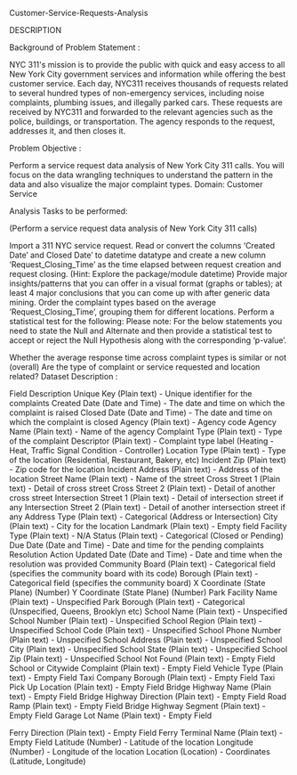 Customer-Service-Requests-Analysis



DESCRIPTION

Background of Problem Statement :

NYC 311's mission is to provide the public with quick and easy access to all New York City government services and information while offering the best customer service. Each day, NYC311 receives thousands of requests related to several hundred types of non-emergency services, including noise complaints, plumbing issues, and illegally parked cars. These requests are received by NYC311 and forwarded to the relevant agencies such as the police, buildings, or transportation. The agency responds to the request, addresses it, and then closes it.

Problem Objective :

Perform a service request data analysis of New York City 311 calls. You will focus on the data wrangling techniques to understand the pattern in the data and also visualize the major complaint types.
Domain: Customer Service

Analysis Tasks to be performed:

(Perform a service request data analysis of New York City 311 calls) 

Import a 311 NYC service request.
Read or convert the columns ‘Created Date’ and Closed Date’ to datetime datatype and create a new column ‘Request_Closing_Time’ as the time elapsed between request creation and request closing. (Hint: Explore the package/module datetime)
Provide major insights/patterns that you can offer in a visual format (graphs or tables); at least 4 major conclusions that you can come up with after generic data mining.
Order the complaint types based on the average ‘Request_Closing_Time’, grouping them for different locations.
Perform a statistical test for the following:
Please note: For the below statements you need to state the Null and Alternate and then provide a statistical test to accept or reject the Null Hypothesis along with the corresponding ‘p-value’.

Whether the average response time across complaint types is similar or not (overall)
Are the type of complaint or service requested and location related?
Dataset Description :

Field	Description
Unique Key	(Plain text) - Unique identifier for the complaints
Created Date	(Date and Time) - The date and time on which the complaint is raised
Closed Date	(Date and Time)  - The date and time on which the complaint is closed
Agency	(Plain text) - Agency code
Agency Name	(Plain text) - Name of the agency
Complaint Type	(Plain text) - Type of the complaint
Descriptor	(Plain text) - Complaint type label (Heating - Heat, Traffic Signal Condition - Controller)
Location Type	(Plain text) - Type of the location (Residential, Restaurant, Bakery, etc)
Incident Zip	(Plain text) - Zip code for the location
Incident Address	(Plain text) - Address of the location
Street Name	(Plain text) - Name of the street
Cross Street 1	(Plain text) - Detail of cross street
Cross Street 2	(Plain text) - Detail of another cross street
Intersection Street 1	(Plain text) - Detail of intersection street if any
Intersection Street 2	(Plain text) - Detail of another intersection street if any
Address Type	(Plain text) - Categorical (Address or Intersection)
City	(Plain text) - City for the location
Landmark	(Plain text) - Empty field
Facility Type	(Plain text) - N/A
Status	(Plain text) - Categorical (Closed or Pending)
Due Date	(Date and Time) - Date and time for the pending complaints
Resolution Action Updated Date	(Date and Time) - Date and time when the resolution was provided
Community Board	(Plain text) - Categorical field (specifies the community board with its code)
Borough	(Plain text) - Categorical field (specifies the community board)
X Coordinate	(State Plane) (Number)
Y Coordinate	(State Plane) (Number)
Park Facility Name	(Plain text) - Unspecified
Park Borough	(Plain text) - Categorical (Unspecified, Queens, Brooklyn etc)
School Name	(Plain text) - Unspecified
School Number	(Plain text)  - Unspecified
School Region	(Plain text)  - Unspecified
School Code	(Plain text)  - Unspecified
School Phone Number	(Plain text)  - Unspecified
School Address	(Plain text)  - Unspecified
School City	(Plain text)  - Unspecified
School State	(Plain text)  - Unspecified
School Zip	(Plain text)  - Unspecified
School Not Found	(Plain text)  - Empty Field
School or Citywide Complaint	(Plain text)  - Empty Field
Vehicle Type	(Plain text)  - Empty Field
Taxi Company Borough	(Plain text)  - Empty Field
Taxi Pick Up Location	(Plain text)  - Empty Field
Bridge Highway Name	(Plain text)  - Empty Field
Bridge Highway Direction	(Plain text)  - Empty Field
Road Ramp	(Plain text)  - Empty Field
Bridge Highway Segment	(Plain text)  - Empty Field
Garage Lot Name	(Plain text)  - Empty Field
 
Ferry Direction	(Plain text)  - Empty Field
Ferry Terminal Name	(Plain text)  - Empty Field
Latitude	(Number) - Latitude of the location
Longitude	(Number) - Longitude of the location
Location	(Location) - Coordinates (Latitude, Longitude)

